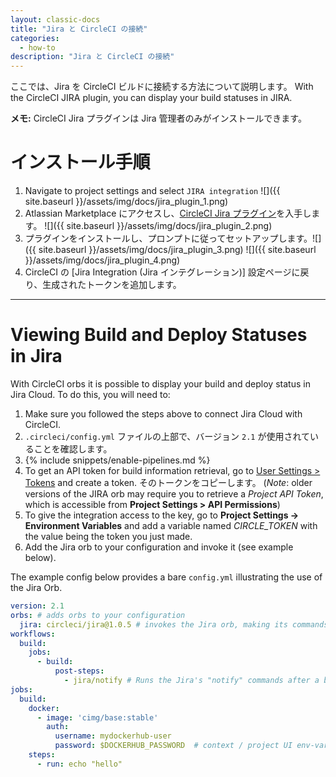 ```yaml
---
layout: classic-docs
title: "Jira と CircleCI の接続"
categories:
  - how-to
description: "Jira と CircleCI の接続"
---
```


ここでは、Jira を CircleCI ビルドに接続する方法について説明します。 With the CircleCI JIRA plugin, you can display your build statuses in JIRA.

**メモ:** CircleCI Jira プラグインは Jira 管理者のみがインストールできます。

# インストール手順

1. Navigate to project settings and select `JIRA integration` ![]({{ site.baseurl }}/assets/img/docs/jira_plugin_1.png)
2. Atlassian Marketplace にアクセスし、[CircleCI Jira プラグイン](https://marketplace.atlassian.com/apps/1215946/circleci-for-jira?hosting=cloud&tab=overview)を入手します。 ![]({{ site.baseurl }}/assets/img/docs/jira_plugin_2.png)
3. プラグインをインストールし、プロンプトに従ってセットアップします。![]({{ site.baseurl }}/assets/img/docs/jira_plugin_3.png) ![]({{ site.baseurl }}/assets/img/docs/jira_plugin_4.png)
4. CircleCI の [Jira Integration (Jira インテグレーション)] 設定ページに戻り、生成されたトークンを追加します。

* * *

# Viewing Build and Deploy Statuses in Jira

With CircleCI orbs it is possible to display your build and deploy status in Jira Cloud. To do this, you will need to:

1. Make sure you followed the steps above to connect Jira Cloud with CircleCI.
2. `.circleci/config.yml` ファイルの上部で、バージョン `2.1` が使用されていることを確認します。
3. {% include snippets/enable-pipelines.md %}
4. To get an API token for build information retrieval, go to [User Settings > Tokens](https://app.circleci.com/settings/user/tokens) and create a token. そのトークンをコピーします。 (*Note*: older versions of the JIRA orb may require you to retrieve a *Project API Token*, which is accessible from **Project Settings > API Permissions**)
5. To give the integration access to the key, go to **Project Settings -> Environment Variables** and add a variable named *CIRCLE_TOKEN* with the value being the token you just made.
6. Add the Jira orb to your configuration and invoke it (see example below).

The example config below provides a bare `config.yml` illustrating the use of the Jira Orb.

```yaml
version: 2.1
orbs: # adds orbs to your configuration
  jira: circleci/jira@1.0.5 # invokes the Jira orb, making its commands accessible
workflows:
  build:
    jobs:
      - build:
          post-steps:
            - jira/notify # Runs the Jira's "notify" commands after a build has finished its steps.
jobs:
  build:
    docker:
      - image: 'cimg/base:stable'
        auth:
          username: mydockerhub-user
          password: $DOCKERHUB_PASSWORD  # context / project UI env-var reference
    steps:
      - run: echo "hello"
```